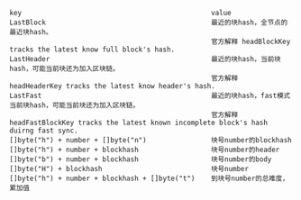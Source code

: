     key                                               value
    LastBlock                                         最近的块hash，全节点的最近块hash。
                                                      官方解释 headBlockKey tracks the latest know full block's hash.
    LastHeader                                        最近的块hash，当前块hash，可能当前块还为加入区块链。
                                                      官方解释 headHeaderKey tracks the latest know header's hash.
    LastFast                                          最近的块hash，fast模式当前块hash，可能当前块还为加入区块链。
                                                      官方解释 headFastBlockKey tracks the latest known incomplete block's hash duirng fast sync.
    []byte("h") + number + []byte("n")                块号number的blockhash
    []byte("h") + number + blockhash                  块号number的header
    []byte("b") + number + blockhash                  块号number的body
    []byte("H") + blockhash                           块号number
    []byte("h") + number + blockhash + []byte("t")    到块号number的总难度，累加值
